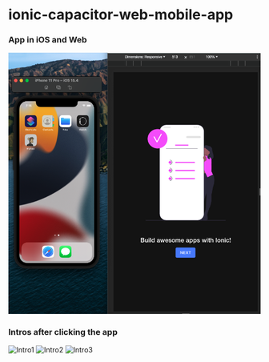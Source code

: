 # ionic-capacitor-web-mobile-app

### App in iOS and Web
![App](https://raw.githubusercontent.com/dalelantowork/ionic-capacitor-web-mobile-app/main/public/images/App.png)

### Intros after clicking the app
![Intro1](https://raw.githubusercontent.com/dalelantowork/ionic-capacitor-web-mobile-app/tree/main/public/images/Intro1.png)
![Intro2](https://raw.githubusercontent.com/dalelantowork/ionic-capacitor-web-mobile-app/tree/main/public/images/Intro2.png)
![Intro3](https://raw.githubusercontent.com/dalelantowork/ionic-capacitor-web-mobile-app/tree/main/public/images/Intro3.png)
